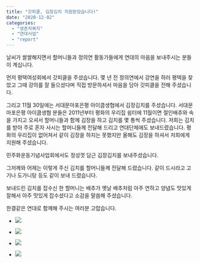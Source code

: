 ```yaml
---
title: "갓피클, 김장김치 지원받았습니다!"
date: "2020-12-02"
categories: 
  - "생존자복지"
  - "연대사업"
  - "report"
---
```


날씨가 쌀쌀해지면서 할머니들과 정의연 활동가들에게 연대의 마음을 보내주시는 분들이 계십니다.

먼저 평택여성회에서 갓피클을 주셨습니다. 몇 년 전 정의연에서 강연을 하러 평택을 찾았고 그때 강의를 잘 들으셨다며 직접 방문하셔서 마음을 담아 갓피클을 전해 주셨습니다.

그리고 11월 30일에는 서대문마포은평 아이쿱생협에서 김장김치를 주셨습니다. 서대문마포은평 아이쿱생협 분들은 2011년부터 평화의 우리집 쉼터에 11월이면 절인배추와 속을 가지고 오셔서 할머니들과 함께 김장을 하고 김치를 몇 통씩 주셨습니다. 저희는 김치를 받아 주로 혼자 사시는 할머니들께 전달해 드리고 연대단체에도 보내드렸습니다. 평화의 우리집이 없어져서 같이 김장을 하지는 못했지만 올해도 김장을 하셔서 저희에게 지원해 주셨습니다.

민주화운동기념사업회에서도 정성껏 담근 김장김치를 보내주셨습니다.

그저께와 어제는 이렇게 주신 김치를 할머니들께 전달해 드렸습니다. 같이 드시라고 고기나 도가니탕 등도 같이 보내 드렸습니다.

보내드린 김치를 잡수신 한 할머니는 배추가 옛날 배추처럼 아주 연하고 양념도 맛있게 잘해서 아주 맛있게 잡수셨다고 소감을 말씀해 주셨습니다.

한결같은 연대로 함께해 주시는 여러분 고맙습니다.

- ![](http://womenandwar.net/kr/wp-content/uploads/2020/12/photo_2020-12-02_17-49-42-577x1024.jpg)
    
- ![](http://womenandwar.net/kr/wp-content/uploads/2020/12/Resized_20201130_121520.jpg)
    
- ![](http://womenandwar.net/kr/wp-content/uploads/2020/12/Resized_1606824763042.jpg)
    
- ![](http://womenandwar.net/kr/wp-content/uploads/2020/12/Resized_1606824809267.jpg)
